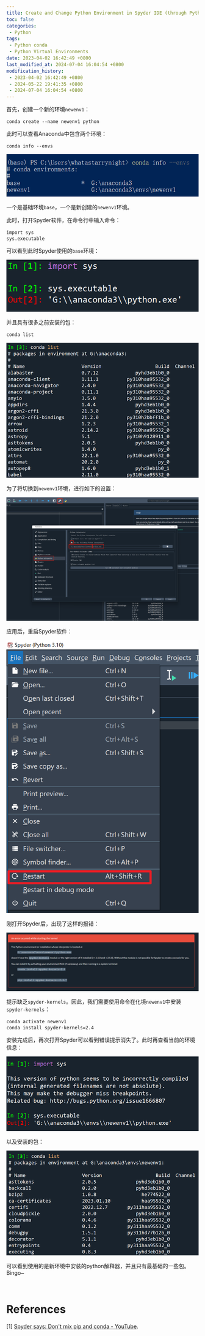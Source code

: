 ```yaml
---
title: Create and Change Python Environment in Spyder IDE (through Python conda)
toc: false
categories: 
 - Python
tags:
 - Python conda
 - Python Virtual Environments
date: 2023-04-02 16:42:49 +0800
last_modified_at: 2024-07-04 16:04:54 +0800
modification_history:
 - 2023-04-02 16:42:49 +0800
 - 2024-05-22 19:41:35 +0800
 - 2024-07-04 16:04:54 +0800
---
```


首先，创建一个新的环境`newenv1`：

```shell
conda create --name newenv1 python
```

此时可以查看Anaconda中包含两个环境：

```shell
conda info --envs
```

![image-20230402162050427](https://github.com/HelloWorld-1017/blog-images/blob/main/migration/imgpersonal/image-20230402162050427.png?raw=true)

一个是基础环境`base`，一个是新创建的`newenv1`环境。

此时，打开Spyder软件，在命令行中输入命令：

```shell
import sys
sys.executable
```

可以看到此时Spyder使用的`base`环境：

![image-20230402162343455](https://github.com/HelloWorld-1017/blog-images/blob/main/migration/imgpersonal/image-20230402162343455.png?raw=true)

并且具有很多之前安装的包：

```shell
conda list
```

![image-20230402162521518](https://github.com/HelloWorld-1017/blog-images/blob/main/migration/imgpersonal/image-20230402162521518.png?raw=true)

为了将切换到`newenv1`环境，进行如下的设置：

![image-20230402162853906](https://github.com/HelloWorld-1017/blog-images/blob/main/migration/imgpersonal/image-20230402162853906.png?raw=true)

应用后，重启Spyder软件：

![image-20230402162935063](https://github.com/HelloWorld-1017/blog-images/blob/main/migration/imgpersonal/image-20230402162935063.png?raw=true)

刚打开Spyder后，出现了这样的报错：

![image-20230402163032045](https://github.com/HelloWorld-1017/blog-images/blob/main/migration/imgpersonal/image-20230402163032045.png?raw=true)

提示缺乏`spyder-kernels`。因此，我们需要使用命令在化境`newenv1`中安装`spyder-kernels`：

```shell
conda activate newenv1
conda install spyder-kernels=2.4
```

安装完成后，再次打开Spyder可以看到错误提示消失了。此时再查看当前的环境信息：

![image-20230402163459142](https://github.com/HelloWorld-1017/blog-images/blob/main/migration/imgpersonal/image-20230402163459142.png?raw=true)

以及安装的包：

![image-20230402163622353](https://github.com/HelloWorld-1017/blog-images/blob/main/migration/imgpersonal/image-20230402163622353.png?raw=true)

可以看到使用的是新环境中安装的python解释器，并且只有最基础的一些包。Bingo~

<br>

# References

[1] [Spyder says: Don't mix pip and conda - YouTube](https://www.youtube.com/watch?v=Ul79ihg41Rs).
